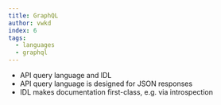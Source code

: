 ```yaml
---
title: GraphQL
author: vwkd
index: 6
tags:
  - languages
  - graphql
---
```


- API query language and IDL
- API query language is designed for JSON responses
- IDL makes documentation first-class, e.g. via introspection